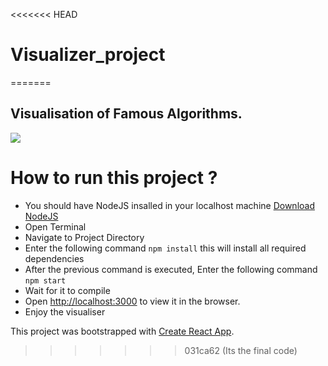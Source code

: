 <<<<<<< HEAD
# Visualizer_project
=======
## Visualisation of Famous Algorithms.

<img src="https://i.ibb.co/y86B7Wk/main-prj.png" />

# How to run this project ?

- You should have NodeJS insalled in your localhost machine [Download NodeJS](https://nodejs.org/en/)
- Open Terminal
- Navigate to Project Directory
- Enter the following command `npm install` this will install all required dependencies
- After the previous command is executed, Enter the following command `npm start`
- Wait for it to compile
- Open [http://localhost:3000](http://localhost:3000) to view it in the browser.
- Enjoy the visualiser

This project was bootstrapped with [Create React App](https://github.com/facebook/create-react-app).
>>>>>>> 031ca62 (Its the final code)
